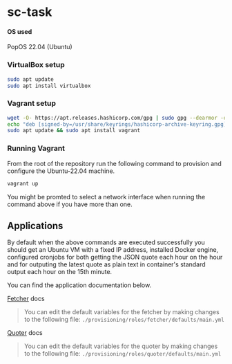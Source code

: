 # sc-task

#### OS used
PopOS 22.04 (Ubuntu)

### VirtualBox setup
```bash
sudo apt update
sudo apt install virtualbox
```

### Vagrant setup
```bash
wget -O- https://apt.releases.hashicorp.com/gpg | sudo gpg --dearmor -o /usr/share/keyrings/hashicorp-archive-keyring.gpg
echo "deb [signed-by=/usr/share/keyrings/hashicorp-archive-keyring.gpg] https://apt.releases.hashicorp.com $(lsb_release -cs) main" | sudo tee /etc/apt/sources.list.d/hashicorp.list
sudo apt update && sudo apt install vagrant
```

### Running Vagrant
From the root of the repository run the following command
to provision and configure the Ubuntu-22.04 machine.

```bash
vagrant up
```

You might be promted to select a network interface when running
the command above if you have more than one.

## Applications

By default when the above commands are executed successfully you
should get an Ubuntu VM with a fixed IP address, installed Docker engine,
configured cronjobs for both getting the JSON quote each hour on the hour 
and for outputing the latest quote as plain text in container's standard
output each hour on the 15th minute.

You can find the application documentation below.

[Fetcher](./fetcher/README.md) docs
> You can edit the default variables for the fetcher by
making changes to the following file:
`./provisioning/roles/fetcher/defaults/main.yml`

[Quoter](./quoter/README.md) docs
> You can edit the default variables for the quoter by
making changes to the following file:
`./provisioning/roles/quoter/defaults/main.yml`
